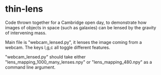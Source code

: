 # thin-lens

Code thrown together for a Cambridge open day, to demonstrate how images
of objects in space (such as galaxies) can be lensed by the gravity
of intervening mass.

Main file is "webcam_lensed.py", it lenses the image coming from a webcam.
The keys l,g,c all toggle different features.

"webcam_lensed.py" should take either "lens_mapping_1000_many_lenses.npy"
or "lens_mapping_480.npy" as a command line argument.


